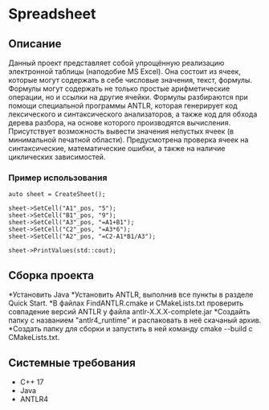 # **Spreadsheet**

## **Описание**

Данный проект представляет собой упрощённую реализацию электронной таблицы (наподобие MS Excel). Она состоит из ячеек, которые могут содержать в себе числовые значения, текст, формулы. Формулы могут содержать не только простые арифметические операции, но и ссылки на другие ячейки. Формулы разбираются при помощи специальной программы ANTLR, которая генерирует код лексического и синтаксического анализаторов, а также код для обхода дерева разбора, на основе которого производятся вычисления. Присутствует возможность вывести значения непустых ячеек (в минимальной печатной области). Предусмотрена проверка ячеек на синтаксические, математические ошибки, а также на наличие циклических зависимостей.

### **Пример использования**

```
auto sheet = CreateSheet();

sheet->SetCell("A1"_pos, "5");
sheet->SetCell("B1"_pos, "9");
sheet->SetCell("A3"_pos, "=A1+B1");
sheet->SetCell("C2"_pos, "=A3*6");
sheet->SetCell("A2"_pos, "=C2-A1*B1/A3");

sheet->PrintValues(std::cout);

```
## **Сборка проекта**

*Установить Java
*Установить ANTLR, выполнив все пункты в разделе Quick Start.
*В файлах FindANTLR.cmake и CMakeLists.txt проверить совпадение версий ANTLR у файла antlr-X.X.X-complete.jar
*Создайть папку с названием "antlr4_runtime" и распаковать в неё скачаный архив.
*Создать папку для сборки и запустить в ней команду cmake --build с CMakeLists.txt.

## **Системные требования**

* C++ 17
* Java
* ANTLR4
